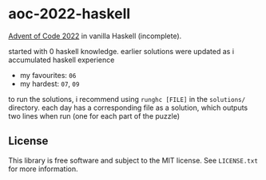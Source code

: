 # aoc-2022-haskell

[Advent of Code 2022](https://adventofcode.com/2022) in vanilla Haskell
(incomplete).

started with 0 haskell knowledge. earlier solutions were updated as i
accumulated haskell experience

- my favourites: `06`
- my hardest: `07`, `09`

to run the solutions, i recommend using `runghc [FILE]` in the `solutions/`
directory. each day has a corresponding file as a solution, which outputs two
lines when run (one for each part of the puzzle)

## License

This library is free software and subject to the MIT license. See `LICENSE.txt`
for more information.
